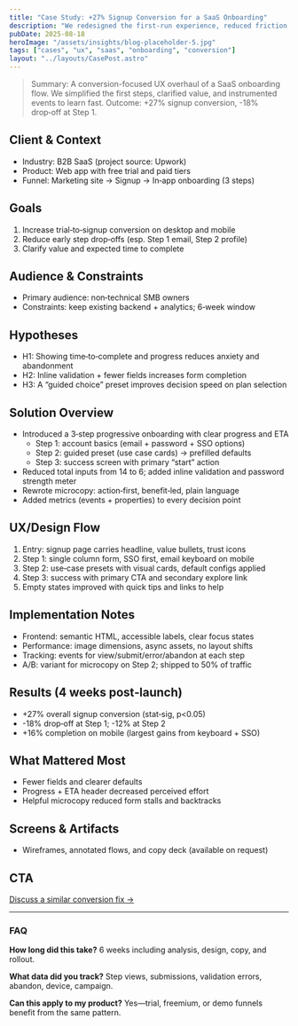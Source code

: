 ```yaml
---
title: "Case Study: +27% Signup Conversion for a SaaS Onboarding"
description: "We redesigned the first‑run experience, reduced friction, and lifted trial-to-signup conversion by 27% in 6 weeks."
pubDate: 2025-08-18
heroImage: "/assets/insights/blog-placeholder-5.jpg"
tags: ["cases", "ux", "saas", "onboarding", "conversion"]
layout: "../layouts/CasePost.astro"
---
```


> Summary: A conversion-focused UX overhaul of a SaaS onboarding flow. We simplified the first steps, clarified value, and instrumented events to learn fast. Outcome: +27% signup conversion, -18% drop‑off at Step 1.

## Client & Context
- Industry: B2B SaaS (project source: Upwork)
- Product: Web app with free trial and paid tiers
- Funnel: Marketing site → Signup → In‑app onboarding (3 steps)

## Goals
1. Increase trial‑to‑signup conversion on desktop and mobile
2. Reduce early step drop‑offs (esp. Step 1 email, Step 2 profile)
3. Clarify value and expected time to complete

## Audience & Constraints
- Primary audience: non‑technical SMB owners
- Constraints: keep existing backend + analytics; 6‑week window

## Hypotheses
- H1: Showing time‑to‑complete and progress reduces anxiety and abandonment
- H2: Inline validation + fewer fields increases form completion
- H3: A “guided choice” preset improves decision speed on plan selection

## Solution Overview
- Introduced a 3‑step progressive onboarding with clear progress and ETA
  - Step 1: account basics (email + password + SSO options)
  - Step 2: guided preset (use case cards) → prefilled defaults
  - Step 3: success screen with primary “start” action
- Reduced total inputs from 14 to 6; added inline validation and password strength meter
- Rewrote microcopy: action‑first, benefit‑led, plain language
- Added metrics (events + properties) to every decision point

## UX/Design Flow
1. Entry: signup page carries headline, value bullets, trust icons
2. Step 1: single column form, SSO first, email keyboard on mobile
3. Step 2: use‑case presets with visual cards, default configs applied
4. Step 3: success with primary CTA and secondary explore link
5. Empty states improved with quick tips and links to help

## Implementation Notes
- Frontend: semantic HTML, accessible labels, clear focus states
- Performance: image dimensions, async assets, no layout shifts
- Tracking: events for view/submit/error/abandon at each step
- A/B: variant for microcopy on Step 2; shipped to 50% of traffic

## Results (4 weeks post‑launch)
- +27% overall signup conversion (stat‑sig, p<0.05)
- -18% drop‑off at Step 1; -12% at Step 2
- +16% completion on mobile (largest gains from keyboard + SSO)

## What Mattered Most
- Fewer fields and clearer defaults
- Progress + ETA header decreased perceived effort
- Helpful microcopy reduced form stalls and backtracks

## Screens & Artifacts
- Wireframes, annotated flows, and copy deck (available on request)

## CTA
[Discuss a similar conversion fix →](#)

---

### FAQ
**How long did this take?** 6 weeks including analysis, design, copy, and rollout.

**What data did you track?** Step views, submissions, validation errors, abandon, device, campaign.

**Can this apply to my product?** Yes—trial, freemium, or demo funnels benefit from the same pattern.


